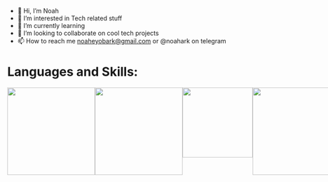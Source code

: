 - 👋 Hi, I’m Noah
- 👀 I’m interested in Tech related stuff
- 🌱 I’m currently learning
- 💞️ I’m looking to collaborate on cool tech projects
- 📫 How to reach me noaheyobark@gmail.com or @noahark on telegram

<h1>Languages and Skills: </h1>

<div style="display: flex; justify-content: space-between;">

<img src="https://upload.wikimedia.org/wikipedia/commons/thumb/6/61/HTML5_logo_and_wordmark.svg/1200px-HTML5_logo_and_wordmark.svg.png" style="height: 5vh">
<img src="https://upload.wikimedia.org/wikipedia/commons/thumb/d/d5/CSS3_logo_and_wordmark.svg/1200px-CSS3_logo_and_wordmark.svg.png" style="height: 5vh">
<img src="https://www.chapter247.com/wp-content/uploads/2019/11/110-1106837_proj4js-by-proj4js-javascript-icon-logo-png-clipart.png" style="height: 4vh">
<img src="https://upload.wikimedia.org/wikipedia/commons/thumb/d/d9/Node.js_logo.svg/1200px-Node.js_logo.svg.png" style="height: 5vh">
<img src="https://www.nextontop.com/assets/img/services/web/expressjs.svg" style="height: 5vh">
<img src="https://www.thesoftwarereport.com/wp-content/uploads/2022/08/MongoDB.png" style="height: 5vh">
<img src="https://upload.wikimedia.org/wikipedia/commons/thumb/a/a7/React-icon.svg/1200px-React-icon.svg.png" style="height: 5vh">
<img src="https://cdn.shopify.com/s/files/1/0057/5668/2355/files/Postman-logo-orange-2021_1155x.png?v=1637252529" style="height: 5vh">
<img src="https://uploads-ssl.webflow.com/613513981b0efaf850830620/630278a964d1f18269a94cd2_figma.svg" style="height: 5vh ">
<img src="https://upload.wikimedia.org/wikipedia/commons/thumb/c/c3/Python-logo-notext.svg/800px-Python-logo-notext.svg.png" style="height: 5vh">
<img src="https://avatars.githubusercontent.com/u/18133?s=200&v=4" style="height: 5vh">
  
</div>



<!---
1noahark/1noahark is a ✨ special ✨ repository because its `README.md` (this file) appears on your GitHub profile.
You can click the Preview link to take a look at your changes.
--->
